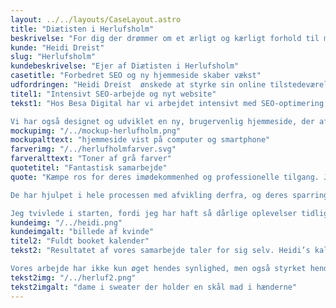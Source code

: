 ```yaml
---
layout: ../../layouts/CaseLayout.astro
title: "Diætisten i Herlufsholm"
beskrivelse: "For dig der drømmer om et ærligt og kærligt forhold til mad"
kunde: "Heidi Dreist"
slug: "Herlufsholm"
kundebeskrivelse: "Ejer af Diætisten i Herlufsholm"
casetitle: "Forbedret SEO og ny hjemmeside skaber vækst"
udfordringen: "Heidi Dreist  ønskede at styrke sin online tilstedeværelse og nå ud til flere klienter. Hun havde tidligere haft udfordringer med sin digitale strategi og søgte en partner, der kunne forstå hendes vision og levere håndgribelige resultater. Hun ønskede en hjemmeside der passede til hendes målgruppe og mere organisk trafik."
titel1: "Intensivt SEO-arbejde og nyt website"
tekst1: "Hos Besa Digital har vi arbejdet intensivt med SEO-optimering for Heidi. Gennem en målrettet og datadrevet strategi har vi forbedret hendes synlighed i søgemaskinerne, hvilket har resulteret i en markant stigning i organisk trafik. 

Vi har også designet og udviklet en ny, brugervenlig hjemmeside, der afspejler hendes professionelle brand og kommunikerer hendes budskaber klart og effektivt."
mockupimg: "/../mockup-herlufholm.png"
mockupalttext: "hjemmeside vist på computer og smartphone"
farverimg: "/../herlufholmfarver.svg"
farveralttext: "Toner af grå farver"
quotetitel: "Fantastisk samarbejde"
quote: "Kæmpe ros for deres imødekommenhed og professionelle tilgang. Jeg er ovenud tilfreds og føler mig både set og hørt i modsætning til der, hvor jeg var tidligere.

De har hjulpet i hele processen med afvikling derfra, og deres sparring har været og er guld værd. Min hjemmeside er så fint på vej frem takket være deres meget præcise måde at guide mig på samt den tid, de tager sig til at forstå mit koncept, så de kan lave optimal SEO og give hjemmesiden det udtryk, som harmonerer med det, jeg ønsker at udtrykke.

Jeg tvivlede i starten, fordi jeg har haft så dårlige oplevelser tidligere, men det havde jeg ikke grund til. Kan varmt anbefales!"
kundeimg: "/../heidi.png"
kundeimgalt: "billede af kvinde"
titel2: "Fuldt booket kalender"
tekst2: "Resultatet af vores samarbejde taler for sig selv. Heidi’s kalender er nu fuldt booket, og hun oplever en konstant strøm af nye klienter, der har fundet hende online. 

Vores arbejde har ikke kun øget hendes synlighed, men også styrket hendes position på markedet og givet hende mulighed for at fokusere på det, hun brænder for."
tekst2img: "/../herluf2.png"
tekst2imgalt: "dame i sweater der holder en skål mad i hænderne"
---
```

